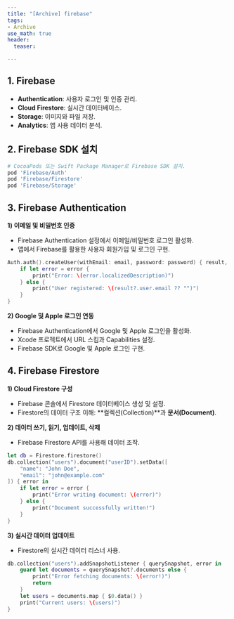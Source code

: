 ```yaml
---
title: "[Archive] firebase"
tags: 
- Archive
use_math: true
header: 
  teaser: 

---
```


## 1. Firebase 

- **Authentication**: 사용자 로그인 및 인증 관리.
- **Cloud Firestore**: 실시간 데이터베이스.
- **Storage**: 이미지와 파일 저장.
- **Analytics**: 앱 사용 데이터 분석.

## 2. Firebase SDK 설치

```bash
# CocoaPods 또는 Swift Package Manager로 Firebase SDK 설치.
pod 'Firebase/Auth'
pod 'Firebase/Firestore'
pod 'Firebase/Storage'
```

## 3. Firebase Authentication

**1) 이메일 및 비밀번호 인증**
- Firebase Authentication 설정에서 이메일/비밀번호 로그인 활성화.
- 앱에서 Firebase를 활용한 사용자 회원가입 및 로그인 구현.
```swift
Auth.auth().createUser(withEmail: email, password: password) { result, error in
    if let error = error {
        print("Error: \(error.localizedDescription)")
    } else {
        print("User registered: \(result?.user.email ?? "")")
    }
}
```

**2) Google 및 Apple 로그인 연동**
- Firebase Authentication에서 Google 및 Apple 로그인을 활성화.
- Xcode 프로젝트에서 URL 스킴과 Capabilities 설정.
- Firebase SDK로 Google 및 Apple 로그인 구현.

## 4. Firebase Firestore

**1) Cloud Firestore 구성**
- Firebase 콘솔에서 Firestore 데이터베이스 생성 및 설정.
- Firestore의 데이터 구조 이해: **컬렉션(Collection)**과 **문서(Document)**.

**2) 데이터 쓰기, 읽기, 업데이트, 삭제**
- Firebase Firestore API를 사용해 데이터 조작.
```swift
let db = Firestore.firestore()
db.collection("users").document("userID").setData([
    "name": "John Doe",
    "email": "john@example.com"
]) { error in
    if let error = error {
        print("Error writing document: \(error)")
    } else {
        print("Document successfully written!")
    }
}
```

**3) 실시간 데이터 업데이트**
- Firestore의 실시간 데이터 리스너 사용.
```swift
db.collection("users").addSnapshotListener { querySnapshot, error in
    guard let documents = querySnapshot?.documents else {
        print("Error fetching documents: \(error!)")
        return
    }
    let users = documents.map { $0.data() }
    print("Current users: \(users)")
}
```
